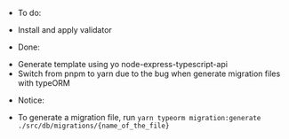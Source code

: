 * To do:
- Install and apply validator
* Done:
- Generate template using yo node-express-typescript-api
- Switch from pnpm to yarn due to the bug when generate migration files with typeORM 

* Notice:
- To generate a migration file, run ```yarn typeorm migration:generate ./src/db/migrations/{name_of_the_file}```